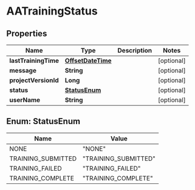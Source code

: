 
# AATrainingStatus

## Properties
Name | Type | Description | Notes
------------ | ------------- | ------------- | -------------
**lastTrainingTime** | [**OffsetDateTime**](OffsetDateTime.md) |  |  [optional]
**message** | **String** |  |  [optional]
**projectVersionId** | **Long** |  |  [optional]
**status** | [**StatusEnum**](#StatusEnum) |  |  [optional]
**userName** | **String** |  |  [optional]


<a name="StatusEnum"></a>
## Enum: StatusEnum
Name | Value
---- | -----
NONE | &quot;NONE&quot;
TRAINING_SUBMITTED | &quot;TRAINING_SUBMITTED&quot;
TRAINING_FAILED | &quot;TRAINING_FAILED&quot;
TRAINING_COMPLETE | &quot;TRAINING_COMPLETE&quot;



